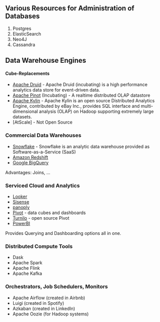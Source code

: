 ## Various Resources for Administration of Databases

1. Postgres
2. ElasticSearch
3. Neo4J
4. Cassandra


## Data Warehouse Engines


#### Cube-Replacements
- [Apache Druid](http://druid.io/) - Apache Druid (incubating) is a high performance analytics data store for event-driven data.
- [Apache Pinot](https://github.com/apache/incubator-pinot) (Incubating) - A realtime distributed OLAP datastore
- [Apache Kylin](http://kylin.apache.org/) - Apache Kylin is an open source Distributed Analytics Engine, contributed by eBay Inc., provides SQL interface and multi-dimensional analysis (OLAP) on Hadoop supporting extremely large datasets.
- [AtScale] - Not Open Source


### Commercial Data Warehouses
- [Snowflake](https://docs.snowflake.net/manuals/user-guide-intro.html) - Snowflake is an analytic data warehouse provided as Software-as-a-Service (SaaS)
- [Amazon Redshift](https://aws.amazon.com/redshift/)
- [Google BigQuery](https://cloud.google.com/bigquery/)

Advantages: Joins, ...

### Serviced Cloud and Analytics
- [Looker](https://looker.com/)
- [Sisense](https://www.sisense.com/)
- [panoply](https://panoply.io/)
- [Pivot](https://docs.imply.io/on-prem/visualize/) - data cubes and dashboards
- [Turnilo](https://github.com/allegro/turnilo) - open source Pivot
- [PowerBI](https://powerbi.microsoft.com/en-us/)

Provides Querying and Dashboarding options all in one.

### Distributed Compute Tools
- Dask
- Apache Spark
- Apache Flink
- Apache Kafka

### Orchestrators, Job Schedulers, Monitors
- Apache Airflow (created in Airbnb)
- Luigi (created in Spotify)
- Azkaban (created in LinkedIn)
- Apache Oozie (for Hadoop systems)
